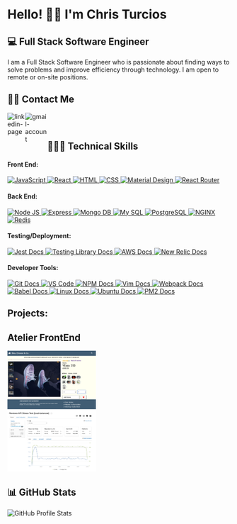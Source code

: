 # Hello! 👋🏼 I'm Chris Turcios
## 💻 Full Stack Software Engineer
I am a Full Stack Software Engineer who is passionate about finding ways to solve problems and improve efficiency through technology. I am open to remote or on-site positions.

## 🤳🏻 Contact Me  
[<img align="left" alt="linkedin-page" width="40" src="https://raw.githubusercontent.com/peterthehan/peterthehan/master/assets/linkedin.svg" />](https://www.linkedin.com/in/christopherturcios)
[<img align="left" alt="gmail-account" width="50" src="https://upload.wikimedia.org/wikipedia/commons/thumb/7/7e/Gmail_icon_%282020%29.svg/1024px-Gmail_icon_%282020%29.svg.png?20201210105308" />](mailto:christopher.d.turcios@gmail.com)

<br />
<br />

## 👨🏻‍💻 Technical Skills
#### Front End:
<div align="left">
   <a href="https://developer.mozilla.org/en-US/docs/Web/JavaScript">
    <img alt="JavaScript" src="https://img.shields.io/badge/JavaScript%20-%23F7DF1E.svg?&style=for-the-badge&logo=javascript&logoColor=black" />
  </a>
  <a href="https://reactjs.org/">
    <img alt="React" src="https://img.shields.io/badge/React%20-%2361DAFB.svg?&style=for-the-badge&logo=react&logoColor=black" />
  </a>
  <a href="https://developer.mozilla.org/en-US/docs/Web/HTML">
    <img alt="HTML" src="https://img.shields.io/badge/HTML5%20-%23E34F26.svg?&style=for-the-badge&logo=html5&logoColor=white" />
  </a>
  <a href="https://developer.mozilla.org/en-US/docs/Web/CSS">
    <img alt="CSS" src="https://img.shields.io/badge/CSS3%20-%231572B6.svg?&style=for-the-badge&logo=css3&logoColor=white" />
  </a>
  <a href="https://mui.com/">
    <img alt="Material Design" src="https://img.shields.io/badge/MUI-%230081CB.svg?style=for-the-badge&logo=mui&logoColor=white" />
  </a>
  <a href="https://reactrouter.com/">
    <img alt="React Router" src="https://img.shields.io/badge/react%20router%20-%23CA4245.svg?&style=for-the-badge&logo=react%20router&logoColor=white" />
  </a>
</div>

#### Back End:
<div align="left">
  <a href="https://nodejs.org/en/">
    <img alt="Node JS" src="https://img.shields.io/badge/Node.js%20-%23339933.svg?&style=for-the-badge&logo=node.js&logoColor=white" />
  </a>
  <a href="https://expressjs.com/">
    <img alt="Express" src="https://img.shields.io/badge/Express%20-%23000000.svg?&style=for-the-badge&logo=express&logoColor=white" />
  </a>
  <a href="https://www.mongodb.com/">
    <img alt="Mongo DB" src="https://img.shields.io/badge/MongoDB-%2347A248.svg?&style=for-the-badge&logo=mongodb&logoColor=white" />
  </a>
  <a href="https://www.mysql.com/">
    <img alt="My SQL" src="https://img.shields.io/badge/MySQL-%234479A1.svg?&style=for-the-badge&logo=mysql&logoColor=white" />
  </a>
   <a href="https://www.postgresql.org/">
    <img alt="PostgreSQL" src="https://img.shields.io/badge/postgres-%23316192.svg?style=for-the-badge&logo=postgresql&logoColor=white" />
  </a>
  <a href="https://www.nginx.com/">
    <img alt="NGINX" src="https://img.shields.io/badge/nginx-%23009639.svg?&style=for-the-badge&logo=nginx&logoColor=white" />
  </a>
  <a href="https://redis.io/">
    <img alt="Redis" src="https://img.shields.io/badge/redis-%23DC382D.svg?&style=for-the-badge&logo=redis&logoColor=white" />
  </a>
</div>

#### Testing/Deployment:
<div align="left">
  <a href="https://jestjs.io/">
    <img alt="Jest Docs" src="https://img.shields.io/badge/Jest%20-%23C21325.svg?&style=for-the-badge&logo=Jest&logoColor=white" />
  </a>
  <a href="https://testing-library.com/">
    <img alt="Testing Library Docs" src="https://img.shields.io/badge/testing%20library%20-%23E33332.svg?&style=for-the-badge&logo=testing%20library&logoColor=white" />
  </a>
  <a href="https://aws.amazon.com/">
    <img alt="AWS Docs" src="https://img.shields.io/badge/AWS-%23FF9900.svg?style=for-the-badge&logo=amazon-aws&logoColor=white" />
  </a>
  <a href="https://newrelic.com/">
    <img alt="New Relic Docs" src="https://img.shields.io/badge/new%20relic%20-%23008C99.svg?&style=for-the-badge&logo=new%20relic&logoColor=white" />
  </a>
</div>

#### Developer Tools:
<div align="left">
  <a href="https://git-scm.com/">
    <img alt="Git Docs" src="https://img.shields.io/badge/git%20-%23F05032.svg?&style=for-the-badge&logo=git&logoColor=white" />
  </a>
   <a href="https://code.visualstudio.com/">
      <img alt="VS Code" src="https://img.shields.io/badge/VS%20Code%20-%23007ACC.svg?&style=for-the-badge&logo=visual-studio-code&logoColor=white" />
   </a>
  <a href="https://www.npmjs.com/">
    <img alt="NPM Docs" src="https://img.shields.io/badge/npm%20-%23CB3837.svg?&style=for-the-badge&logo=npm&logoColor=white" />
  </a>
  <a href="https://www.vim.org/">
    <img alt="Vim Docs" src="https://img.shields.io/badge/vim%20-%23019733.svg?&style=for-the-badge&logo=vim&logoColor=white" />
  </a>
  <a href="https://webpack.js.org/">
    <img alt="Webpack Docs" src="https://img.shields.io/badge/Webpack%20-%238DD6F9.svg?&style=for-the-badge&logo=webpack&logoColor=black" />
  </a>
  <a href="https://babeljs.io/">
    <img alt="Babel Docs" src="https://img.shields.io/badge/babel%20-%23F9DC3E.svg?&style=for-the-badge&logo=babel&logoColor=black" />
  </a>
  <a href="https://www.linux.org/">
    <img alt="Linux Docs" src="https://img.shields.io/badge/linux%20-%23FCC624.svg?&style=for-the-badge&logo=linux&logoColor=black" />
  </a>
  <a href="https://ubuntu.com/">
    <img alt="Ubuntu Docs" src="https://img.shields.io/badge/ubuntu%20-%23E95420.svg?&style=for-the-badge&logo=ubuntu&logoColor=white" />
  </a>
  <a href="https://pm2.keymetrics.io/">
    <img alt="PM2 Docs" src="https://img.shields.io/badge/pm2%20-%232B037A.svg?&style=for-the-badge&logo=pm2&logoColor=white" />
  </a>
</div>

## Projects:
<div>
   <div>
      <h2>Atelier FrontEnd</h2>
      <img alt="api-stress-test" src="https://github.com/ChrisDT93/ChrisDT93/blob/main/Images/Overview.png" width="200" height="auto" />
   </div>
   <div>
      <img alt="api-stress-test" src="https://github.com/ChrisDT93/ChrisDT93/blob/main/Images/Atelier%20System%20Design%20(API%20Stress%20Test).png" width="200" height="auto" />
   </div>
   
</div>

## 📊 GitHub Stats
<img alt="GitHub Profile Stats" src="https://github-readme-stats.vercel.app/api?username=ChrisDT93&show_private=true&show_icons=true&theme=tokyonight" />
